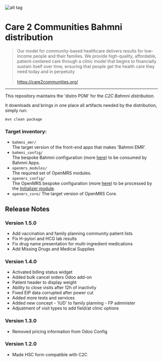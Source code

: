 ![alt tag](readme/c2c-logo.png)

# Care 2 Communities Bahmni distribution

>Our model for community-based healthcare delivers results for low-income people and their families. We provide high-quality, affordable, patient-centered care through a clinic model that begins to financially sustain itself over time, ensuring that people get the health care they need today and in perpetuity
><br>
><br>https://care2communities.org/

-----

This repository maintains the 'distro POM' for the _C2C Bahmni distribution_.

It downloads and brings in one place all artifacts needed by the distribution, simply run:
```
mvn clean package
```
### Target inventory:

* `bahmni_emr/`
<br/>The target version of the front-end apps that makes 'Bahmni EMR'.
* `bahmni_config/`
<br/>The bespoke Bahmni configuration (more [here](https://github.com/mekomsolutions/bahmni-config-c2c)) to be consumed by Bahmni Apps.
* `openmrs_modules/`
<br/>The required set of OpenMRS modules.
* `openmrs_config/`
<br/>The OpenMRS bespoke configuration (more [here](https://github.com/mekomsolutions/openmrs-config-c2c)) to be processed by the [Initializer module](https://github.com/mekomsolutions/openmrs-module-initializer).
* `openmrs_core/`
The target version of OpenMRS Core.

## Release Notes

### Version 1.5.0
* Add vaccination and family planning community patient lists
* Fix H-pylori and HCG lab results
* Fix drug name presentation for multi-ingredient medications
* Add Missing Drugs and Medical Supplies

### Version 1.4.0
* Activated billing status widget
* Added bulk cancel orders Odoo add-on
* Patient header to display weight
* Ability to close visits after 12h of inactivity
* Fixed EIP data corrupted after power cut
* Added more tests and services
* Added new concept - 'IUD' to family planning - FP administer
* Adjustment of visit types to add field/at clinic options

### Version 1.3.0
* Removed pricing information from Odoo Config

### Version 1.2.0
* Made HSC form compatible with C2C
